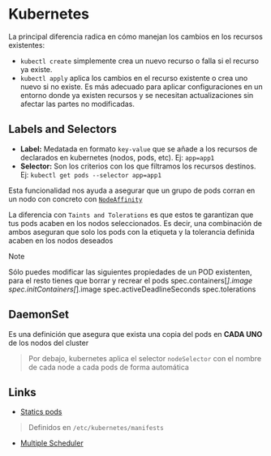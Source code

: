 # Kubernetes

La principal diferencia radica en cómo manejan los cambios en los recursos existentes:
- `kubectl create` simplemente crea un nuevo recurso o falla si el recurso ya existe.
- `kubectl apply` aplica los cambios en el recurso existente o crea uno nuevo si no existe. Es más adecuado para aplicar configuraciones en un entorno donde ya existen recursos y se necesitan actualizaciones sin afectar las partes no modificadas.

## Labels and Selectors
- **Label:**  Medatada en formato `key-value` que se añade a los recursos de declarados en kubernetes (nodos, pods, etc). Ej: `app=app1`
- **Selector:** Son los criterios con los que filtramos los recursos destinos. Ej: `kubectl get pods --selector app=app1`

Esta funcionalidad nos ayuda a asegurar que un grupo de pods corran en un nodo con concreto con [`NodeAffinity`](https://kubernetes.io/docs/concepts/scheduling-eviction/assign-pod-node/)

La diferencia con `Taints and Tolerations` es que estos te garantizan que tus pods acaben en los nodos seleccionados. Es decir, una combinación de ambos aseguran que solo los pods con la etiqueta y la tolerancia definida acaben en los nodos deseados

> [!NOTE]
> Sólo puedes modificar las siguientes propiedades de un POD existenten, para el resto tienes que borrar y recrear el pods
> spec.containers[*].image
> spec.initContainers[*].image
> spec.activeDeadlineSeconds
> spec.tolerations

## DaemonSet
Es una definición que asegura que exista una copia del pods en **CADA UNO** de los nodos del cluster
> Por debajo, kubernetes aplica el selector `nodeSelector` con el nombre de cada node a cada pods de forma automática



## Links
- [Statics pods](https://kubernetes.io/docs/tasks/configure-pod-container/static-pod/)
> Definidos en `/etc/kubernetes/manifests`
- [Multiple Scheduler](https://kubernetes.io/docs/tasks/extend-kubernetes/configure-multiple-schedulers/)
